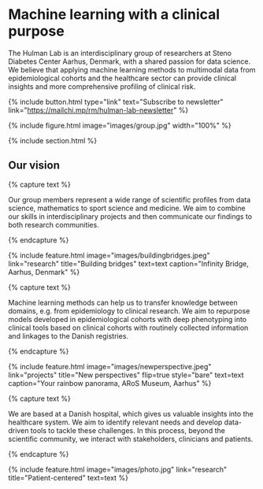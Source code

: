 ---
---

# Machine learning with a clinical purpose

The Hulman Lab is an interdisciplinary group of researchers at Steno Diabetes Center Aarhus, Denmark, with a shared passion for data science. We believe that applying machine learning methods to multimodal data from epidemiological cohorts and the healthcare sector can provide clinical insights and more comprehensive profiling of clinical risk. 

{%
  include button.html
  type="link"
  text="Subscribe to newsletter"
  link="https://mailchi.mp/rm/hulman-lab-newsletter"
%}

{% include figure.html image="images/group.jpg" width="100%" %}

{% include section.html %}

## Our vision

{% capture text %}

Our group members represent a wide range of scientific profiles from data science, mathematics to sport science and medicine. We aim to combine our skills in interdisciplinary projects and then communicate our findings to both research communities.

{% endcapture %}

{%
  include feature.html
  image="images/buildingbridges.jpeg"
  link="research"
  title="Building bridges"
  text=text
  caption="Infinity Bridge, Aarhus, Denmark"
%}

{% capture text %}

Machine learning methods can help us to transfer knowledge between domains, e.g. from epidemiology to clinical research. We aim to repurpose models developed in epidemiological cohorts with deep phenotyping into clinical tools based on clinical cohorts with routinely collected information and linkages to the Danish registries. 

{% endcapture %}

{%
  include feature.html
  image="images/newperspective.jpeg"
  link="projects"
  title="New perspectives"
  flip=true
  style="bare"
  text=text
  caption="Your rainbow panorama, ARoS Museum, Aarhus"
%}

{% capture text %}

We are based at a Danish hospital, which gives us valuable insights into the healthcare system. We aim to identify relevant needs and develop data-driven tools to tackle these challenges. In this process, beyond the scientific community, we interact with stakeholders, clinicians and patients.

{% endcapture %}

{%
  include feature.html
  image="images/photo.jpg"
  link="research"
  title="Patient-centered"
  text=text
%}
